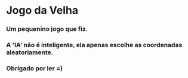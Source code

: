 # Jogo da Velha
### Um pequenino jogo que fiz.
### A 'IA' não é inteligente, ela apenas escolhe as coordenadas aleatoriamente.
### Obrigado por ler =)
